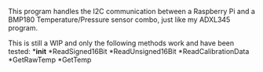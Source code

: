 This program handles the I2C communication between a Raspberry Pi and a BMP180 Temperature/Pressure sensor
combo, just like my ADXL345 program.

This is still a WIP and only the following methods work and have been tested:
*__init__
*ReadSigned16Bit
*ReadUnsigned16Bit
*ReadCalibrationData
*GetRawTemp
*GetTemp